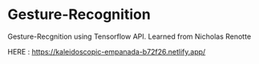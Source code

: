 # Gesture-Recognition
Gesture-Recgnition using Tensorflow API. Learned from Nicholas Renotte

HERE : https://kaleidoscopic-empanada-b72f26.netlify.app/
